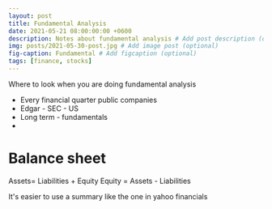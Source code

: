 ```yaml
---
layout: post
title: Fundamental Analysis
date: 2021-05-21 08:00:00:00 +0600
description: Notes about fundamental analysis # Add post description (optional)
img: posts/2021-05-30-post.jpg # Add image post (optional)
fig-caption: Fundamental # Add figcaption (optional)
tags: [finance, stocks]
---
```


Where to look when you are doing fundamental analysis

* Every financial quarter public companies 
* Edgar - SEC - US
* Long term - fundamentals
* 

# Balance sheet
Assets= Liabilities + Equity
Equity = Assets - Liabilities

It's easier to use a summary like the one in yahoo financials

